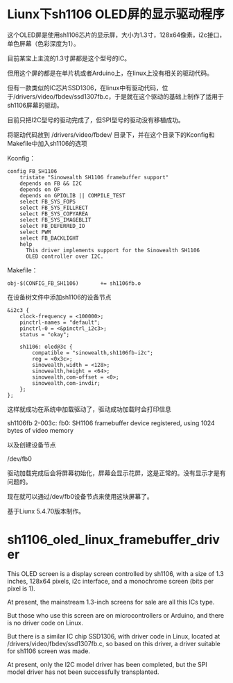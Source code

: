 # Liunx下sh1106 OLED屏的显示驱动程序

这个OLED屏是使用sh1106芯片的显示屏，大小为1.3寸，128x64像素，i2c接口，单色屏幕（色彩深度为1）。

目前某宝上主流的1.3寸屏都是这个型号的IC。

但用这个屏的都是在单片机或者Arduino上，在linux上没有相关的驱动代码。

但有一款类似的IC芯片SSD1306，在linux中有驱动代码，位于/drivers/video/fbdev/ssd1307fb.c，于是就在这个驱动的基础上制作了适用于sh1106屏幕的驱动。

目前只把I2C型号的驱动完成了，但SPI型号的驱动没有移植成功。

将驱动代码放到 /drivers/video/fbdev/ 目录下，并在这个目录下的Kconfig和Makefile中加入sh1106的选项

Kconfig：
```
config FB_SH1106
	tristate "Sinowealth SH1106 framebuffer support"
	depends on FB && I2C
	depends on OF
	depends on GPIOLIB || COMPILE_TEST
	select FB_SYS_FOPS
	select FB_SYS_FILLRECT
	select FB_SYS_COPYAREA
	select FB_SYS_IMAGEBLIT
	select FB_DEFERRED_IO
	select PWM
	select FB_BACKLIGHT
	help
	  This driver implements support for the Sinowealth SH1106
	  OLED controller over I2C.
```

Makefile：
```
obj-$(CONFIG_FB_SH1106)		  += sh1106fb.o
```

在设备树文件中添加sh1106的设备节点
```
&i2c3 {
	clock-frequency = <100000>;
	pinctrl-names = "default";
	pinctrl-0 = <&pinctrl_i2c3>;
	status = "okay";

	sh1106: oled@3c {
		compatible = "sinowealth,sh1106fb-i2c";
		reg = <0x3c>;
		sinowealth,width = <128>;
		sinowealth,height = <64>;
		sinowealth,com-offset = <0>;
		sinowealth,com-invdir;
	};
};
```

这样就成功在系统中加载驱动了，驱动成功加载时会打印信息

sh1106fb 2-003c: fb0: SH1106 framebuffer device registered, using 1024 bytes of video memory

以及创建设备节点

/dev/fb0

驱动加载完成后会将屏幕初始化，屏幕会显示花屏，这是正常的。没有显示才是有问题的。

现在就可以通过/dev/fb0设备节点来使用这块屏幕了。

基于Liunx 5.4.70版本制作。

# sh1106_oled_linux_framebuffer_driver

This OLED screen is a display screen controlled by sh1106, with a size of 1.3 inches, 128x64 pixels, i2c interface, and a monochrome screen (bits per pixel is 1).
    
At present, the mainstream 1.3-inch screens for sale are all this ICs type.
    
But those who use this screen are on microcontrollers or Arduino, and there is no driver code on Linux.
    
But there is a similar IC chip SSD1306, with driver code in Linux, located at /drivers/video/fbdev/ssd1307fb.c, so based on this driver, a driver suitable for sh1106 screen was made.
    
At present, only the I2C model driver has been completed, but the SPI model driver has not been successfully transplanted.
